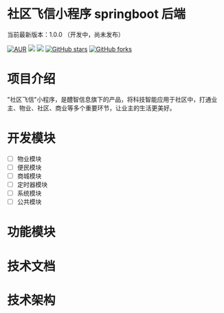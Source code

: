 # 社区飞信小程序 springboot 后端



当前最新版本：1.0.0 （开发中，尚未发布）


[![AUR](https://img.shields.io/badge/license-Apache%20License%202.0-blue.svg)]()
[![](https://img.shields.io/badge/Author-湖南醴智信息-orange.svg)]()
[![](https://img.shields.io/badge/version-1.0.0-brightgreen.svg)](https://github.com/xiejiabin1/sqfx-java)
[![GitHub stars](https://img.shields.io/github/stars/xiejiabin1/sqfx-java.svg?style=social&label=Stars)](https://github.com/xiejiabin1/sqfx-java)
[![GitHub forks](https://img.shields.io/github/forks/xiejiabin1/sqfx-java.svg?style=social&label=Fork)](https://github.com/xiejiabin1/sqfx-java)

# 项目介绍


"社区飞信"小程序，是醴智信息旗下的产品，将科技智能应用于社区中，打通业主、物业、社区、商业等多个重要环节，让业主的生活更美好。

# 开发模块



- [ ] 物业模块
- [ ] 便民模块
- [ ] 商城模块
- [ ] 定时器模块
- [ ] 系统模块
- [ ] 公共模块

# 功能模块



# 技术文档



# 技术架构



